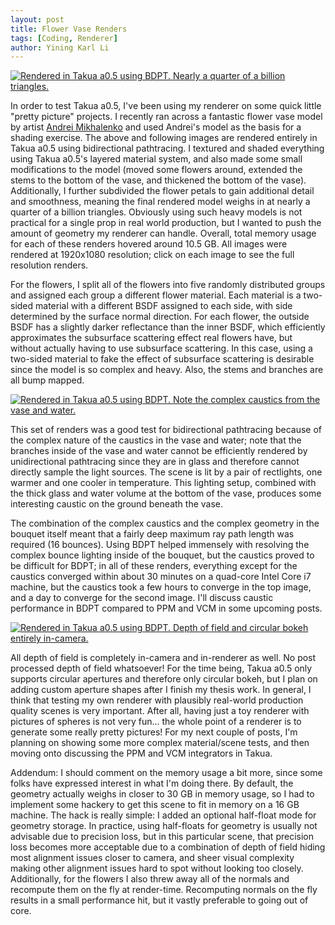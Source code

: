 ```yaml
---
layout: post
title: Flower Vase Renders
tags: [Coding, Renderer]
author: Yining Karl Li
---
```


[![Rendered in Takua a0.5 using BDPT. Nearly a quarter of a billion triangles.]({{site.url}}/content/images/2015/Feb/flowers.cam2.png)]({{site.url}}/content/images/2015/Feb/flowers.cam2.png)

In order to test Takua a0.5, I've been using my renderer on some quick little "pretty picture" projects. I recently ran across a fantastic flower vase model by artist [Andrei Mikhalenko](https://www.behance.net/andi_mix) and used Andrei's model as the basis for a shading exercise. The above and following images are rendered entirely in Takua a0.5 using bidirectional pathtracing. I textured and shaded everything using Takua a0.5's layered material system, and also made some small modifications to the model (moved some flowers around, extended the stems to the bottom of the vase, and thickened the bottom of the vase). Additionally, I further subdivided the flower petals to gain additional detail and smoothness, meaning the final rendered model weighs in at nearly a quarter of a billion triangles. Obviously using such heavy models is not practical for a single prop in real world production, but I wanted to push the amount of geometry my renderer can handle. Overall, total memory usage for each of these renders hovered around 10.5 GB. All images were rendered at 1920x1080 resolution; click on each image to see the full resolution renders.

For the flowers, I split all of the flowers into five randomly distributed groups and assigned each group a different flower material. Each material is a two-sided material with a different BSDF assigned to each side, with side determined by the surface normal direction. For each flower, the outside BSDF has a slightly darker reflectance than the inner BSDF, which efficiently approximates the subsurface scattering effect real flowers have, but without actually having to use subsurface scattering. In this case, using a two-sided material to fake the effect of subsurface scattering is desirable since the model is so complex and heavy. Also, the stems and branches are all bump mapped.

[![Rendered in Takua a0.5 using BDPT. Note the complex caustics from the vase and water.]({{site.url}}/content/images/2015/Feb/flowers.cam0.png)]({{site.url}}/content/images/2015/Feb/flowers.cam0.png)

This set of renders was a good test for bidirectional pathtracing because of the complex nature of the caustics in the vase and water; note that the branches inside of the vase and water cannot be efficiently rendered by unidirectional pathtracing since they are in glass and therefore cannot directly sample the light sources. The scene is lit by a pair of rectlights, one warmer and one cooler in temperature. This lighting setup, combined with the thick glass and water volume at the bottom of the vase, produces some interesting caustic on the ground beneath the vase.

The combination of the complex caustics and the complex geometry in the bouquet itself meant that a fairly deep maximum ray path length was required (16 bounces). Using BDPT helped immensely with resolving the complex bounce lighting inside of the bouquet, but the caustics proved to be difficult for BDPT; in all of these renders, everything except for the caustics converged within about 30 minutes on a quad-core Intel Core i7 machine, but the caustics took a few hours to converge in the top image, and a day to converge for the second image. I'll discuss caustic performance in BDPT compared to PPM and VCM in some upcoming posts.

[![Rendered in Takua a0.5 using BDPT. Depth of field and circular bokeh entirely in-camera.]({{site.url}}/content/images/2015/Feb/flowers.cam1.png)]({{site.url}}/content/images/2015/Feb/flowers.cam1.png)

All depth of field is completely in-camera and in-renderer as well. No post processed depth of field whatsoever! For the time being, Takua a0.5 only supports circular apertures and therefore only circular bokeh, but I plan on adding custom aperture shapes after I finish my thesis work. In general, I think that testing my own renderer with plausibly real-world production quality scenes is very important. After all, having just a toy renderer with pictures of spheres is not very fun... the whole point of a renderer is to generate some really pretty pictures! For my next couple of posts, I'm planning on showing some more complex material/scene tests, and then moving onto discussing the PPM and VCM integrators in Takua.

Addendum: I should comment on the memory usage a bit more, since some folks have expressed interest in what I'm doing there. By default, the geometry actually weighs in closer to 30 GB in memory usage, so I had to implement some hackery to get this scene to fit in memory on a 16 GB machine. The hack is really simple: I added an optional half-float mode for geometry storage. In practice, using half-floats for geometry is usually not advisable due to precision loss, but in this particular scene, that precision loss becomes more acceptable due to a combination of depth of field hiding most alignment issues closer to camera, and sheer visual complexity making other alignment issues hard to spot without looking too closely. Additionally, for the flowers I also threw away all of the normals and recompute them on the fly at render-time. Recomputing normals on the fly results in a small performance hit, but it vastly preferable to going out of core.
